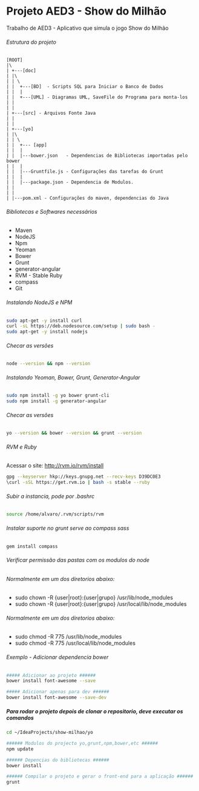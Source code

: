 # Projeto AED3 - Show do Milhão
Trabalho de AED3 - Aplicativo que simula o jogo Show do Milhão

######  Estrutura do projeto  #####
```
[ROOT]
|\
| +---[doc]
| |\
| | \
| |  +---[BD]  - Scripts SQL para Iniciar o Banco de Dados
| |  |
| |  +---[UML] - Diagramas UML, SaveFile do Programa para monta-los
| |
| |
| +---[src] - Arquivos Fonte Java
| |
| |
| +---[yo]
| |\
| | \
| |  +--- [app]
| |  |
| |  |---bower.json   - Dependencias de Bibliotecas importadas pelo bower
| |  |
| |  |---Gruntfile.js - Configurações das tarefas do Grunt 
| |  |
| |  |---package.json - Dependencia de Modulos.
| |
| |
| |---pom.xml - Configurações do maven, dependencias do Java
```
######  Bibliotecas e Softwares necessários  ######
* Maven
* NodeJS
* Npm
* Yeoman
* Bower
* Grunt
* generator-angular
* RVM - Stable Ruby
* compass
* Git


######  Instalando NodeJS e NPM  ######
```bash
sudo apt-get -y install curl
curl -sL https://deb.nodesource.com/setup | sudo bash -
sudo apt-get -y install nodejs
```
######  Checar as versões  ######
```bash
node --version && npm --version
```
######  Instalando Yeoman, Bower, Grunt, Generator-Angular  ######
```bash
sudo npm install -g yo bower grunt-cli
sudo npm install -g generator-angular
```
######  Checar as versões  ######
```bash
yo --version && bower --version && grunt --version
```
######  RVM e Ruby  ######
Acessar o site:
http://rvm.io/rvm/install

```bash
gpg --keyserver hkp://keys.gnupg.net --recv-keys D39DC0E3
\curl -sSL https://get.rvm.io | bash -s stable --ruby
```
######  Subir a instancia, pode por .bashrc   ######
```bash
source /home/alvaro/.rvm/scripts/rvm
```
######  Instalar suporte no grunt serve ao compass sass  ######
```bash
gem install compass
```
######  Verificar permissão das pastas com os modulos do node  ######

######  Normalmente em um dos diretorios abaixo:  ######
* sudo chown  -R  {user|root}:{user|grupo}  /usr/lib/node_modules
* sudo chown  -R  {user|root}:{user|grupo}  /usr/local/lib/node_modules

######  Normalmente em um dos diretorios abaixo:  ######
* sudo chmod -R 775	/usr/lib/node_modules
* sudo chmod -R 775	/usr/local/lib/node_modules

###### Exemplo - Adicionar dependencia bower #####
```bash
##### Adicionar ao projeto ######
bower install font-awesome --save

##### Adicionar apenas para dev ######
bower install font-awesome --save-dev
```

##### Para rodar o projeto depois de clonar o repositorio, deve executar os comandos #####
```bash
cd ~/IdeaProjects/show-milhao/yo

###### Modulos do projecto yo,grunt,npm,bower,etc ######
npm update

###### Depencias do bibliotecas ######
bower install

###### Compilar o projeto e gerar o front-end para a aplicação ######
grunt
```
